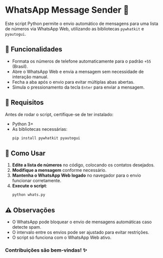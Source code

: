 # WhatsApp Message Sender 📲

Este script Python permite o envio automático de mensagens para uma lista de números via WhatsApp Web, utilizando as bibliotecas `pywhatkit` e `pyautogui`.

## 📌 Funcionalidades
- Formata os números de telefone automaticamente para o padrão `+55` (Brasil).
- Abre o WhatsApp Web e envia a mensagem sem necessidade de interação manual.
- Fecha a aba após o envio para evitar múltiplas abas abertas.
- Simula o pressionamento da tecla `Enter` para enviar a mensagem.

## 🚀 Requisitos
Antes de rodar o script, certifique-se de ter instalado:

- Python 3+
- As bibliotecas necessárias:
  ```sh
  pip install pywhatkit pyautogui
  ```

## 🔧 Como Usar
1. **Edite a lista de números** no código, colocando os contatos desejados.
2. **Modifique a mensagem** conforme necessário.
3. **Mantenha o WhatsApp Web logado** no navegador para o envio funcionar corretamente.
4. **Execute o script**:
   ```sh
   python whats.py
   ```

## ⚠️ Observações
- O WhatsApp pode bloquear o envio de mensagens automáticas caso detecte spam.
- O intervalo entre os envios pode ser ajustado para evitar restrições.
- O script só funciona com o WhatsApp Web ativo.

### Contribuições são bem-vindas! ✨

